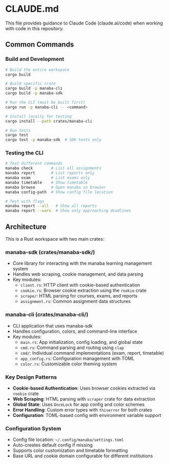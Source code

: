 # CLAUDE.md

This file provides guidance to Claude Code (claude.ai/code) when working with code in this repository.

## Common Commands

### Build and Development
```bash
# Build the entire workspace
cargo build

# Build specific crate
cargo build -p manaba-cli
cargo build -p manaba-sdk

# Run the CLI (must be built first)
cargo run -p manaba-cli -- <command>

# Install locally for testing
cargo install --path crates/manaba-cli

# Run tests
cargo test
cargo test -p manaba-sdk  # SDK tests only
```

### Testing the CLI
```bash
# Test different commands
manaba check        # List all assignments
manaba report       # List reports only
manaba exam         # List exams only
manaba timetable    # Show timetable
manaba browse       # Open manaba in browser
manaba config-path  # Show config file location

# Test with flags
manaba report --all   # Show all reports
manaba report --warn  # Show only approaching deadlines
```

## Architecture

This is a Rust workspace with two main crates:

### manaba-sdk (crates/manaba-sdk/)
- Core library for interacting with the manaba learning management system
- Handles web scraping, cookie management, and data parsing
- Key modules:
  - `client.rs`: HTTP client with cookie-based authentication
  - `cookie.rs`: Browser cookie extraction using the `rookie` crate
  - `scrape/`: HTML parsing for courses, exams, and reports
  - `assignment.rs`: Common assignment data structures

### manaba-cli (crates/manaba-cli/)
- CLI application that uses manaba-sdk
- Handles configuration, colors, and command-line interface
- Key modules:
  - `main.rs`: App initialization, config loading, and global state
  - `cmd.rs`: Command parsing and routing using `clap`
  - `cmd/`: Individual command implementations (exam, report, timetable)
  - `app_config.rs`: Configuration management with TOML
  - `color.rs`: Customizable color theming system

### Key Design Patterns
- **Cookie-based Authentication**: Uses browser cookies extracted via `rookie` crate
- **Web Scraping**: HTML parsing with `scraper` crate for data extraction
- **Global State**: Uses `OnceLock` for app config and color schemes
- **Error Handling**: Custom error types with `thiserror` for both crates
- **Configuration**: TOML-based config with environment variable support

### Configuration System
- Config file location: `~/.config/manaba/settings.toml`
- Auto-creates default config if missing
- Supports color customization and timetable formatting
- Base URL and cookie domain configurable for different institutions